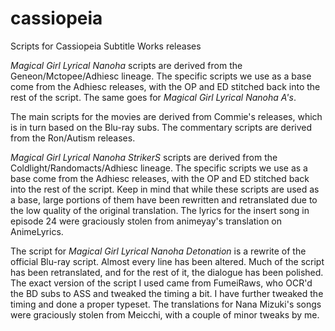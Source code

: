 # cassiopeia
Scripts for Cassiopeia Subtitle Works releases

*Magical Girl Lyrical Nanoha* scripts are derived from the Geneon/Mctopee/Adhiesc lineage. The specific scripts we use as a base come from the Adhiesc releases, with the OP and ED stitched back into the rest of the script. The same goes for *Magical Girl Lyrical Nanoha A's*.

The main scripts for the movies are derived from Commie's releases, which is in turn based on the Blu-ray subs. The commentary scripts are derived from the Ron/Autism releases.

*Magical Girl Lyrical Nanoha StrikerS* scripts are derived from the Coldlight/Randomacts/Adhiesc lineage. The specific scripts we use as a base come from the Adhiesc releases, with the OP and ED stitched back into the rest of the script. Keep in mind that while these scripts are used as a base, large portions of them have been rewritten and retranslated due to the low quality of the original translation. The lyrics for the insert song in episode 24 were graciously stolen from animeyay's translation on AnimeLyrics.

The script for *Magical Girl Lyrical Nanoha Detonation* is a rewrite of the official Blu-ray script. Almost every line has been altered. Much of the script has been retranslated, and for the rest of it, the dialogue has been polished. The exact version of the script I used came from FumeiRaws, who OCR'd the BD subs to ASS and tweaked the timing a bit. I have further tweaked the timing and done a proper typeset. The translations for Nana Mizuki's songs were graciously stolen from Meicchi, with a couple of minor tweaks by me.
